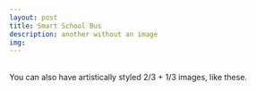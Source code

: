```yaml
---
layout: post
title: Smart School Bus
description: another without an image
img: 
---
```


<div class="img_row">
	<img class="col two" src="{{ site.baseurl }}/img/design/project2001/proj2001-04.jpg" alt="" title="example image"/>
	<img class="col one" src="{{ site.baseurl }}/img/design/project2001/proj2001-02.jpg" alt="" title="example image"/>
</div>
<div class="col three caption">
	You can also have artistically styled 2/3 + 1/3 images, like these.
</div>


<div class="img_row">
	<img class="col one" src="{{ site.baseurl }}/img/design/project2001/proj2001-05.jpg" alt="" title="example image"/>
	<img class="col two" src="{{ site.baseurl }}/img/design/project2001/proj2001-01.jpg" alt="" title="example image"/>
</div>

<div class="img_row">
	<img class="col two" src="{{ site.baseurl }}/img/design/project2001/proj2001-03.jpg" alt="" title="example image"/>
	<img class="col one" src="{{ site.baseurl }}/img/design/project2001/proj2001-06.jpg" alt="" title="example image"/>
</div>

<div class="img_row">
	<img class="col one" src="{{ site.baseurl }}/img/design/project2001/proj2001-08.jpg" alt="" title="example image"/>
	<img class="col two" src="{{ site.baseurl }}/img/design/project2001/proj2001-09.jpg" alt="" title="example image"/>
</div>

<div class="img_row">
	<img class="col three" src="{{ site.baseurl }}/img/design/project2001/proj2001-07.jpg" alt="" title="example image"/>
</div>
